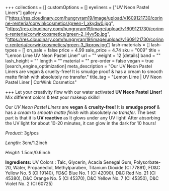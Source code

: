 +++
collections = []
customOptions = []
eyeliners = ["UV Neon Pastel Liners"]
gallery = ["https://res.cloudinary.com/hungryram19/image/upload/v1609121730/corinne-renteria/corwinkcosmetics/green-1_xkydw0.jpg", "https://res.cloudinary.com/hungryram19/image/upload/v1609121730/corinne-renteria/corwinkcosmetics/green-2_l4vv5p.jpg", "https://res.cloudinary.com/hungryram19/image/upload/v1609121730/corinne-renteria/corwinkcosmetics/green-3_lkprow.jpg"]
lash-materials = []
lash-types = []
on_sale = false
price = 4.99
sale_price = 4.74
sku = "009"
title = "Lemon Lime UV Neon Pastel Liner"
url = ""
weight = 12
[details]
band = ""
lash_height = ""
length = ""
material = ""
pre-order = false
vegan = true
[search_engine_optimization]
meta_description = "Our UV Neon Pastel Liners are vegan & cruelty-free! It is smudge proof & has a cream to smooth matte finish with absolutely no transfer."
title_tag = "Lemon Lime | UV Neon Pastel Liner | CorWink Cosmetics"

+++
Let your creativity flow with our water activated **UV Neon Pastel Liner!** Mix different colors & test your makeup skills!

Our _UV Neon Pastel Liners_ are **vegan** & **cruelty-free!** It is **smudge proof** & has a _cream_ to _smooth matte finish_ with absolutely _no transfer._ The best part is that it is **UV reactive** as It glows under any UV light! After absorbing the UV light for about 10-20 minutes, it can glow in the dark for 10 hours!

_Product:_ 3g/pcs

_Length:_ 3cm/1.2inch

_Height:_ 1.5cm/0.6inch

**Ingredients:** UV Colors : Talc, Glycerin, Acacia Senegal Gum, Polysorbate-20, Water, Propanediol, Methylparaben, Titanium Dioxide (CI 77891), FD&C Yellow No. 5 (CI 19140), FD&C Blue No. 1 (CI 42090), D&C Red No. 21 (CI 45380), D&C Orange No. 5 (CI 45370), D&C Yellow No. 7 (CI 45350), D&C Violet No. 2 (CI 60725)